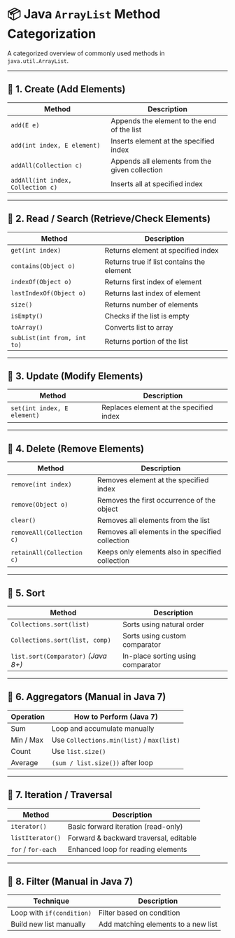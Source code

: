# 📦 Java `ArrayList` Method Categorization

A categorized overview of commonly used methods in `java.util.ArrayList`.

---

## 🔹 1. Create (Add Elements)

| Method                      | Description                                |
|-----------------------------|--------------------------------------------|
| `add(E e)`                  | Appends the element to the end of the list |
| `add(int index, E element)` | Inserts element at the specified index     |
| `addAll(Collection c)`      | Appends all elements from the given collection |
| `addAll(int index, Collection c)` | Inserts all at specified index       |

---

## 🔹 2. Read / Search (Retrieve/Check Elements)

| Method              | Description                                  |
|---------------------|----------------------------------------------|
| `get(int index)`    | Returns element at specified index           |
| `contains(Object o)`| Returns true if list contains the element    |
| `indexOf(Object o)` | Returns first index of element               |
| `lastIndexOf(Object o)` | Returns last index of element           |
| `size()`            | Returns number of elements                   |
| `isEmpty()`         | Checks if the list is empty                  |
| `toArray()`         | Converts list to array                       |
| `subList(int from, int to)` | Returns portion of the list          |

---

## 🔹 3. Update (Modify Elements)

| Method                      | Description                             |
|-----------------------------|-----------------------------------------|
| `set(int index, E element)` | Replaces element at the specified index |

---

## 🔹 4. Delete (Remove Elements)

| Method                      | Description                                 |
|-----------------------------|---------------------------------------------|
| `remove(int index)`         | Removes element at the specified index      |
| `remove(Object o)`          | Removes the first occurrence of the object  |
| `clear()`                   | Removes all elements from the list          |
| `removeAll(Collection c)`   | Removes all elements in the specified collection |
| `retainAll(Collection c)`   | Keeps only elements also in specified collection |

---

## 🔹 5. Sort

| Method                            | Description                             |
|-----------------------------------|-----------------------------------------|
| `Collections.sort(list)`          | Sorts using natural order               |
| `Collections.sort(list, comp)`    | Sorts using custom comparator           |
| `list.sort(Comparator)` *(Java 8+)* | In-place sorting using comparator     |

---

## 🔹 6. Aggregators (Manual in Java 7)

| Operation           | How to Perform (Java 7)                  |
|---------------------|------------------------------------------|
| Sum                 | Loop and accumulate manually             |
| Min / Max           | Use `Collections.min(list)` / `max(list)`|
| Count               | Use `list.size()`                        |
| Average             | `(sum / list.size())` after loop         |

---

## 🔹 7. Iteration / Traversal

| Method               | Description                             |
|----------------------|-----------------------------------------|
| `iterator()`         | Basic forward iteration (read-only)     |
| `listIterator()`     | Forward & backward traversal, editable  |
| `for` / `for-each`   | Enhanced loop for reading elements       |

---

## 🔹 8. Filter (Manual in Java 7)

| Technique                      | Description                                |
|--------------------------------|--------------------------------------------|
| Loop with `if(condition)`      | Filter based on condition                  |
| Build new list manually        | Add matching elements to a new list        |

